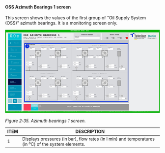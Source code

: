 #### OSS Azimuth Bearings 1 screen

This screen shows the values of the first group of "Oil Supply System (OSS)" azimuth bearings. It is a monitoring screen only.

![](../Resources/media/image51.png)

*Figure 2‑35. Azimuth bearings 1 screen.*

| ITEM| DESCRIPTION|
|----------|----------|
| 1| Displays pressures (in bar), flow rates (in l min) and temperatures (in ºC) of the system elements.|
